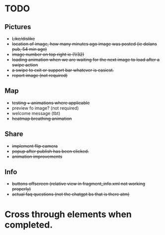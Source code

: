 # TODO

## Pictures
- ~~Like/dislike~~
- ~~location of image, how many minutes ago image was posted (ie dolans pub,  54 min ago)~~
- ~~image number on top right ie (1/32)~~
- ~~loading animation when we are waiting for the next image to load after a swipe action~~
- ~~a swipe to exit or support bar whatever is easiest.~~
- ~~report image (not required)~~

## Map 
- ~~testing + animations where applicable~~
- preview fo image? (not required)
- welcome message (tbt)
- ~~heatmap breathing animation~~

## Share 
- ~~implement flip camera~~
- ~~popup after publish has been clicked.~~
- ~~animation improvements~~

## Info
- ~~buttons offscreen (relative view in fragment_info.xml not working properly)~~
- ~~actual faq questions (not the chatgpt bs that is there atm)~~


# Cross through elements when completed.

